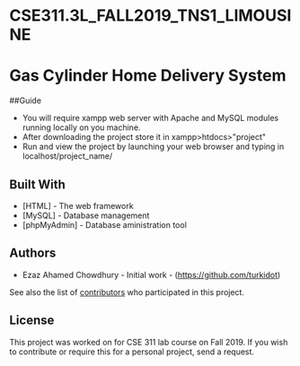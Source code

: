 # CSE311.3L_FALL2019_TNS1_LIMOUSINE

# Gas Cylinder Home Delivery System

##Guide

* You will require xampp web server with Apache and MySQL modules running locally on you machine.
* After downloading the project store it in xampp>htdocs>"project"
* Run and view the project by launching your web browser and typing in localhost/project_name/

## Built With

* [HTML] - The web framework
* [MySQL] - Database management
* [phpMyAdmin] - Database aministration tool

## Authors

* Ezaz Ahamed Chowdhury - Initial work - (https://github.com/turkidot)

See also the list of [contributors](https://github.com/mubassirahsan/CSE311.3L_FALL2019_TNS1_LIMOUSINE/contributors) 
who participated in this project.

## License

This project was worked on for CSE 311 lab course on Fall 2019. 
If you wish to contribute or require this for a personal project, send a request.
